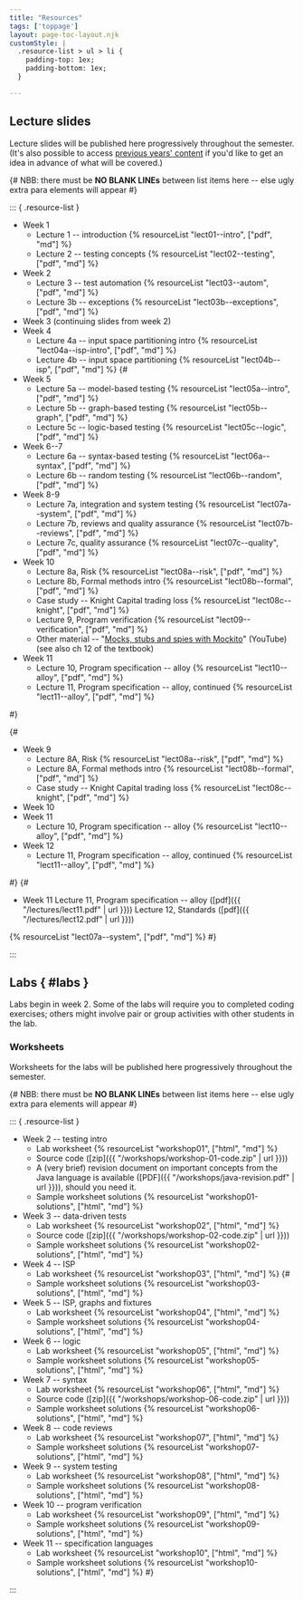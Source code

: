```yaml
---
title: "Resources"
tags: ['toppage']
layout: page-toc-layout.njk
customStyle: |
  .resource-list > ul > li {
    padding-top: 1ex;
    padding-bottom: 1ex;
  }

---
```




## Lecture slides

Lecture slides will be published here progressively throughout
the semester. (It's also possible to access
[previous years' content](/faq/#previous-content) if you'd
like to get an idea in advance of what will be covered.)

{#
  NBB: there must be **NO BLANK LINEs** between list items here -- else
       ugly extra para elements will appear
#}

::: { .resource-list }

- Week 1
  - Lecture 1 -- introduction {% resourceList "lect01--intro", ["pdf", "md"] %}
  - Lecture 2 -- testing concepts {% resourceList "lect02--testing", ["pdf", "md"] %}
- Week 2
  - Lecture 3 -- test automation {% resourceList "lect03--autom", ["pdf", "md"] %}
  - Lecture 3b -- exceptions {% resourceList "lect03b--exceptions", ["pdf", "md"] %}
- Week 3
  (continuing slides from week 2)
- Week 4
  - Lecture 4a -- input space partitioning intro {% resourceList "lect04a--isp-intro", ["pdf", "md"] %}
  - Lecture 4b -- input space partitioning {% resourceList "lect04b--isp", ["pdf", "md"] %}
{#
- Week 5
  - Lecture 5a -- model-based testing {% resourceList "lect05a--intro", ["pdf", "md"] %}
  - Lecture 5b -- graph-based testing {% resourceList "lect05b--graph", ["pdf", "md"] %}
  - Lecture 5c -- logic-based testing {% resourceList "lect05c--logic", ["pdf", "md"] %}
- Week 6--7
  - Lecture 6a -- syntax-based testing {% resourceList "lect06a--syntax", ["pdf", "md"] %}
  - Lecture 6b -- random testing       {% resourceList "lect06b--random", ["pdf", "md"] %}
- Week 8-9
  - Lecture 7a, integration and system testing {% resourceList "lect07a--system", ["pdf", "md"] %}
  - Lecture 7b, reviews and quality assurance  {% resourceList "lect07b--reviews", ["pdf", "md"] %}
  - Lecture 7c, quality assurance  {% resourceList "lect07c--quality", ["pdf", "md"] %}
- Week 10
  - Lecture 8a, Risk                  {% resourceList "lect08a--risk", ["pdf", "md"] %}
  - Lecture 8b, Formal methods intro  {% resourceList "lect08b--formal", ["pdf", "md"] %}
  - Case study -- Knight Capital trading loss {% resourceList "lect08c--knight", ["pdf", "md"] %}
  - Lecture 9, Program verification {% resourceList "lect09--verification", ["pdf", "md"] %}
  - Other material -- "[Mocks, stubs and spies with Mockito](https://youtu.be/xXO8ft-tsrY)" (YouTube) \
    (see also ch 12 of the textbook)
- Week 11
  - Lecture 10, Program specification -- alloy {% resourceList "lect10--alloy", ["pdf", "md"] %}
  - Lecture 11, Program specification -- alloy, continued {% resourceList "lect11--alloy", ["pdf", "md"] %}

#}

{#
- Week 9
  - Lecture 8A, Risk                  {% resourceList "lect08a--risk", ["pdf", "md"] %}
  - Lecture 8A, Formal methods intro  {% resourceList "lect08b--formal", ["pdf", "md"] %}
  - Case study -- Knight Capital trading loss {% resourceList "lect08c--knight", ["pdf", "md"] %}
- Week 10
- Week 11
  - Lecture 10, Program specification -- alloy {% resourceList "lect10--alloy", ["pdf", "md"] %}
- Week 12
  - Lecture 11, Program specification -- alloy, continued {% resourceList "lect11--alloy", ["pdf", "md"] %}

#}
{#
- Week 11
  Lecture 11, Program specification -- alloy ([pdf]({{ "/lectures/lect11.pdf" | url }}))
  Lecture 12, Standards ([pdf]({{ "/lectures/lect12.pdf" | url }}))

{% resourceList "lect07a--system", ["pdf", "md"] %}
#}



:::


## Labs { #labs }

Labs begin in week 2.
Some of the labs will require you to completed coding
exercises; others might involve pair or group activities with other
students in the lab.

### Worksheets

Worksheets for the labs will be published here progressively throughout
the semester.

{#
  NBB: there must be **NO BLANK LINEs** between list items here -- else
       ugly extra para elements will appear
#}



::: { .resource-list }


- Week 2 -- testing intro
  - Lab worksheet {% resourceList "workshop01", ["html", "md"] %}
  - Source code ([zip]({{ "/workshops/workshop-01-code.zip" | url }}))
  - A (very brief) revision document on important concepts from the Java language is
    available ([PDF]({{ "/workshops/java-revision.pdf" | url }})), should you need it.
  - Sample worksheet solutions {% resourceList "workshop01-solutions", ["html", "md"] %}
- Week 3 -- data-driven tests
  - Lab worksheet {% resourceList "workshop02", ["html", "md"] %}
  - Source code ([zip]({{ "/workshops/workshop-02-code.zip" | url }}))
  - Sample worksheet solutions {% resourceList "workshop02-solutions", ["html", "md"] %}
- Week 4 -- ISP
  - Lab worksheet {% resourceList "workshop03", ["html", "md"] %}
{#
  - Sample worksheet solutions {% resourceList "workshop03-solutions", ["html", "md"] %}
- Week 5 -- ISP, graphs and fixtures
  - Lab worksheet {% resourceList "workshop04", ["html", "md"] %}
  - Sample worksheet solutions {% resourceList "workshop04-solutions", ["html", "md"] %}
- Week 6 -- logic
  - Lab worksheet {% resourceList "workshop05", ["html", "md"] %}
  - Sample worksheet solutions {% resourceList "workshop05-solutions", ["html", "md"] %}
- Week 7 -- syntax
  - Lab worksheet {% resourceList "workshop06", ["html", "md"] %}
  - Source code ([zip]({{ "/workshops/workshop-06-code.zip" | url }}))
  - Sample worksheet solutions {% resourceList "workshop06-solutions", ["html", "md"] %}
- Week 8 -- code reviews
  - Lab worksheet               {% resourceList "workshop07", ["html", "md"] %}
  - Sample worksheet solutions  {% resourceList "workshop07-solutions", ["html", "md"] %}
- Week 9 -- system testing
  - Lab worksheet               {% resourceList "workshop08", ["html", "md"] %}
  - Sample worksheet solutions  {% resourceList "workshop08-solutions", ["html", "md"] %}
- Week 10 -- program verification
  - Lab worksheet               {% resourceList "workshop09", ["html", "md"] %}
  - Sample worksheet solutions  {% resourceList "workshop09-solutions", ["html", "md"] %}
- Week 11 -- specification languages
  - Lab worksheet               {% resourceList "workshop10", ["html", "md"] %}
  - Sample worksheet solutions  {% resourceList "workshop10-solutions", ["html", "md"] %}
#}


:::


<!--
  vim: tw=72
-->
